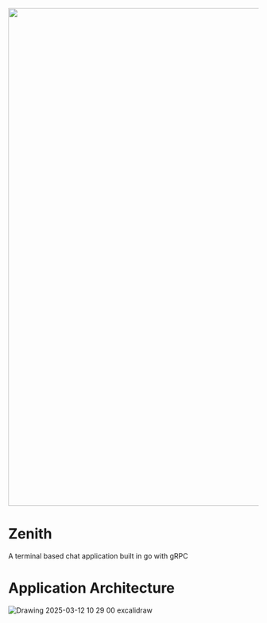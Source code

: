 <p align="center">
  <img src="https://github.com/user-attachments/assets/808e7144-2147-4a41-afb7-dcea7f6dade5" width="1000px">
</p>




# Zenith
A terminal based chat application built in go with gRPC

# Application Architecture

![Drawing 2025-03-12 10 29 00 excalidraw](https://github.com/user-attachments/assets/83b91196-2e1c-453d-b529-bbe81f1de982)

